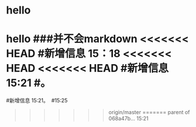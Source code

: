 # hello
hello
###并不会markdown
<<<<<<< HEAD
#新增信息 15：18
<<<<<<< HEAD
<<<<<<< HEAD
#新增信息 15:21
#。
=======
#新增信息 15:21。 
#15:25
>>>>>>> origin/master
=======
>>>>>>> parent of 068a47b... 15:21
